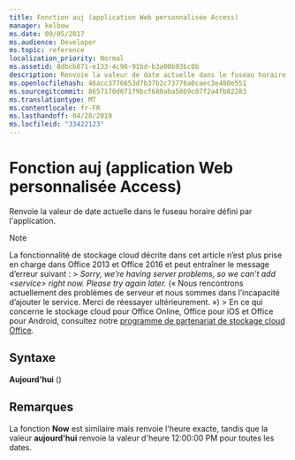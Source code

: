 ```yaml
---
title: Fonction auj (application Web personnalisée Access)
manager: kelbow
ms.date: 09/05/2017
ms.audience: Developer
ms.topic: reference
localization_priority: Normal
ms.assetid: 8dbcb871-e133-4c98-91bd-b3a00b93bc0b
description: Renvoie la valeur de date actuelle dans le fuseau horaire défini par l'application.
ms.openlocfilehash: 46acc3776653d7b37b2c73776a0caec3e480e551
ms.sourcegitcommit: 8657170d071f9bcf680aba50b9c07f2a4fb82283
ms.translationtype: MT
ms.contentlocale: fr-FR
ms.lasthandoff: 04/28/2019
ms.locfileid: "33422123"
---
```

# <a name="today-function-access-custom-web-app"></a>Fonction auj (application Web personnalisée Access)

Renvoie la valeur de date actuelle dans le fuseau horaire défini par l'application.
  
> [!NOTE]
> La fonctionnalité de stockage cloud décrite dans cet article n’est plus prise en charge dans Office 2013 et Office 2016 et peut entraîner le message d’erreur suivant : > *Sorry, we’re having server problems, so we can’t add \<service\> right now. Please try again later.* (« Nous rencontrons actuellement des problèmes de serveur et nous sommes dans l’incapacité d’ajouter le service. Merci de réessayer ultérieurement. ») > En ce qui concerne le stockage cloud pour Office Online, Office pour iOS et Office pour Android, consultez notre [programme de partenariat de stockage cloud Office](https://dev.office.com/programs/officecloudstorage). 
  
## <a name="syntax"></a>Syntaxe

 **Aujourd'hui** () 
  
## <a name="remarks"></a>Remarques

La fonction **Now** est similaire mais renvoie l'heure exacte, tandis que la valeur **aujourd'hui** renvoie la valeur d'heure 12:00:00 PM pour toutes les dates. 
  

